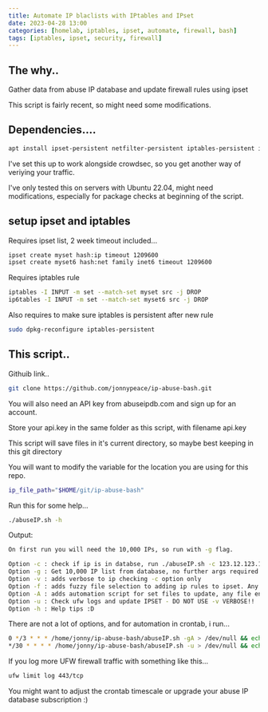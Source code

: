 ```yaml
---
title: Automate IP blaclists with IPtables and IPset
date: 2023-04-28 13:00
categories: [homelab, iptables, ipset, automate, firewall, bash]
tags: [iptables, ipset, security, firewall]
---
```


## The why..

Gather data from abuse IP database and update firewall rules using ipset

This script is fairly recent, so might need some modifications.

## Dependencies....

```bash
apt install ipset-persistent netfilter-persistent iptables-persistent iptables sed jq ipset fzf curl
```

I've set this up to work alongside crowdsec, so you get another way of veriying your traffic.

I've only tested this on servers with Ubuntu 22.04, might need modifications, especially for package checks at beginning of the script.

## setup ipset and iptables

Requires ipset list, 2 week timeout included...

```bash
ipset create myset hash:ip timeout 1209600
ipset create myset6 hash:net family inet6 timeout 1209600
```

Requires iptables rule 

```bash
iptables -I INPUT -m set --match-set myset src -j DROP
ip6tables -I INPUT -m set --match-set myset6 src -j DROP
```

Also requires to make sure iptables is persistent after new rule

```bash
sudo dpkg-reconfigure iptables-persistent
```

## This script..

Githuib link..

```bash
git clone https://github.com/jonnypeace/ip-abuse-bash.git
```

You will also need an API key from abuseipdb.com and sign up for an account.

Store your api.key in the same folder as this script, with filename api.key

This script will save files in it's current directory, so maybe best keeping in this git directory

You will want to modify the variable for the location you are using for this repo.

```bash
ip_file_path="$HOME/git/ip-abuse-bash"
```

Run this for some help...

```bash
./abuseIP.sh -h
```

Output:

```bash
On first run you will need the 10,000 IPs, so run with -g flag.

Option -c : check if ip is in databse, run ./abuseIP.sh -c 123.12.123.12
Option -g : Get 10,000 IP list from database, no further args required
Option -v : adds verbose to ip checking -c option only
Option -f : adds fuzzy file selection to adding ip rules to ipset. Any file ending in .ip and in this git directory.
Option -A : adds automation script for set files to update, any file ending in .ip and in this git directory.
Option -u : Check ufw logs and update IPSET - DO NOT USE -v VERBOSE!!
Option -h : Help tips :D
```

There are not a lot of options, and for automation in crontab, i run...

```bash
0 */3 * * * /home/jonny/ip-abuse-bash/abuseIP.sh -gA > /dev/null && echo 'database updated and added to ipset'
*/30 * * * * /home/jonny/ip-abuse-bash/abuseIP.sh -u > /dev/null && echo 'ufw log checked and ips added to ipset'
```

If you log more UFW firewall traffic with something like this...

```bash
ufw limit log 443/tcp
```

You might want to adjust the crontab timescale or upgrade your abuse IP database subscription :)